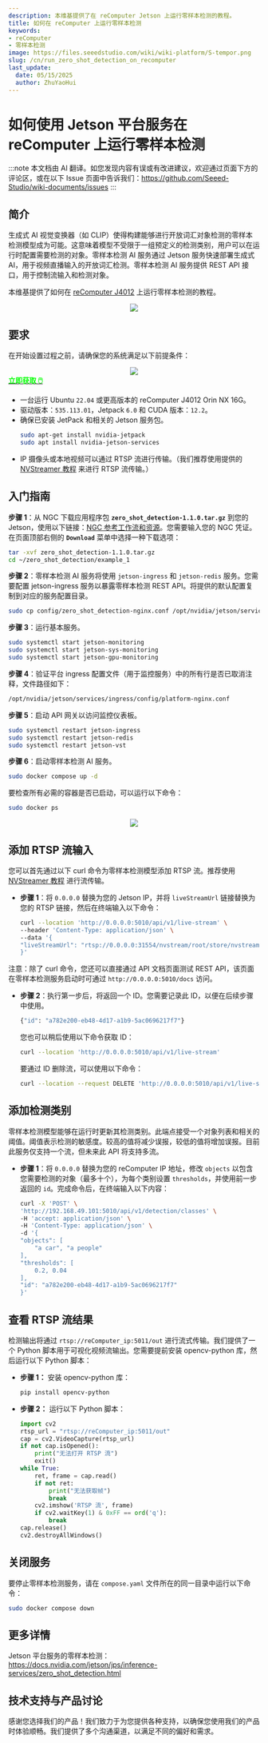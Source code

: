 ```yaml
---
description: 本维基提供了在 reComputer Jetson 上运行零样本检测的教程。
title: 如何在 reComputer 上运行零样本检测
keywords:
- reComputer
- 零样本检测
image: https://files.seeedstudio.com/wiki/wiki-platform/S-tempor.png
slug: /cn/run_zero_shot_detection_on_recomputer
last_update:
  date: 05/15/2025
  author: ZhuYaoHui
---
```


# 如何使用 Jetson 平台服务在 reComputer 上运行零样本检测

:::note
本文档由 AI 翻译。如您发现内容有误或有改进建议，欢迎通过页面下方的评论区，或在以下 Issue 页面中告诉我们：https://github.com/Seeed-Studio/wiki-documents/issues
:::

## 简介
生成式 AI 视觉变换器（如 CLIP）使得构建能够进行开放词汇对象检测的零样本检测模型成为可能。这意味着模型不受限于一组预定义的检测类别，用户可以在运行时配置需要检测的对象。零样本检测 AI 服务通过 Jetson 服务快速部署生成式 AI，用于视频直播输入的开放词汇检测。零样本检测 AI 服务提供 REST API 接口，用于控制流输入和检测对象。

本维基提供了如何在 [reComputer J4012](https://www.seeedstudio.com/reComputer-J4012-p-5586.html) 上运行零样本检测的教程。

<div align="center">
    <img width={900} 
     src="https://files.seeedstudio.com/wiki/reComputer/Application/zero_shot_detection/fig1.gif" />
</div>

## 要求
在开始设置过程之前，请确保您的系统满足以下前提条件：

<div align="center">
    <img width={800} 
     src="https://files.seeedstudio.com/wiki/reComputer/Application/reComputer_J4012.png" />
</div>

<div class="get_one_now_container" style={{textAlign: 'center'}}>
    <a class="get_one_now_item" href="https://files.seeedstudio.com/wiki/reComputer/Application/reComputer_J4012.png">
      <strong><span><font color={'FFFFFF'} size={"4"}> 立即获取 🖱️</font></span></strong>
    </a>
</div>

- 一台运行 Ubuntu `22.04` 或更高版本的 reComputer J4012 Orin NX 16G。
- 驱动版本：`535.113.01`，Jetpack `6.0` 和 CUDA 版本：`12.2`。
- 确保已安装 JetPack 和相关的 Jetson 服务包。
  ```bash
  sudo apt-get install nvidia-jetpack
  sudo apt install nvidia-jetson-services
  ```
- IP 摄像头或本地视频可以通过 RTSP 流进行传输。（我们推荐使用提供的 [NVStreamer 教程](/getting_started_with_nvstreamer) 来进行 RTSP 流传输。）

## 入门指南

**步骤 1**：从 NGC 下载应用程序包 **`zero_shot_detection-1.1.0.tar.gz`** 到您的 Jetson，使用以下链接：[NGC 参考工作流和资源](https://catalog.ngc.nvidia.com/orgs/nvidia/teams/jps/resources/reference-workflow-and-resources)。您需要输入您的 NGC 凭证。在页面顶部右侧的 **`Download`** 菜单中选择一种下载选项：
```bash
tar -xvf zero_shot_detection-1.1.0.tar.gz
cd ~/zero_shot_detection/example_1
```
**步骤 2**：零样本检测 AI 服务将使用 `jetson-ingress` 和 `jetson-redis` 服务。您需要配置 jetson-ingress 服务以暴露零样本检测 REST API。将提供的默认配置复制到对应的服务配置目录。
```bash
sudo cp config/zero_shot_detection-nginx.conf /opt/nvidia/jetson/services/ingress/config
```
**步骤 3**：运行基本服务。
```bash
sudo systemctl start jetson-monitoring
sudo systemctl start jetson-sys-monitoring
sudo systemctl start jetson-gpu-monitoring
```
**步骤 4**：验证平台 ingress 配置文件（用于监控服务）中的所有行是否已取消注释，文件路径如下：
```bash
/opt/nvidia/jetson/services/ingress/config/platform-nginx.conf
```
**步骤 5**：启动 API 网关以访问监控仪表板。
```bash
sudo systemctl restart jetson-ingress
sudo systemctl restart jetson-redis
sudo systemctl restart jetson-vst
```
**步骤 6**：启动零样本检测 AI 服务。
```bash
sudo docker compose up -d
```
要检查所有必需的容器是否已启动，可以运行以下命令：
```bash
sudo docker ps
```
<div align="center">
    <img width={1000} 
     src="https://files.seeedstudio.com/wiki/reComputer/Application/zero_shot_detection/fig2.png" />
</div>

## 添加 RTSP 流输入
您可以首先通过以下 curl 命令为零样本检测模型添加 RTSP 流。推荐使用 [NVStreamer 教程](/getting_started_with_nvstreamer) 进行流传输。
- **步骤 1**：将 `0.0.0.0` 替换为您的 Jetson IP，并将 `liveStreamUrl` 链接替换为您的 RTSP 链接，然后在终端输入以下命令：
    ```bash
    curl --location 'http://0.0.0.0:5010/api/v1/live-stream' \
    --header 'Content-Type: application/json' \
    --data '{
    "liveStreamUrl": "rtsp://0.0.0.0:31554/nvstream/root/store/nvstreamer_videos/car.mp4"
    }'
    ```
注意：除了 curl 命令，您还可以直接通过 API 文档页面测试 REST API，该页面在零样本检测服务启动时可通过 `http://0.0.0.0:5010/docs` 访问。

- **步骤 2**：执行第一步后，将返回一个 ID。您需要记录此 ID，以便在后续步骤中使用。
    ```bash
    {"id": "a782e200-eb48-4d17-a1b9-5ac0696217f7"}
    ```
    您也可以稍后使用以下命令获取 ID：

    ```bash
    curl --location 'http://0.0.0.0:5010/api/v1/live-stream'
    ```
    要通过 ID 删除流，可以使用以下命令：
    ```bash
    curl --location --request DELETE 'http://0.0.0.0:5010/api/v1/live-stream/{id}'
    ```
## 添加检测类别
零样本检测模型能够在运行时更新其检测类别。此端点接受一个对象列表和相关的阈值。阈值表示检测的敏感度。较高的值将减少误报，较低的值将增加误报。目前此服务仅支持一个流，但未来此 API 将支持多流。
- **步骤 1**：将 `0.0.0.0` 替换为您的 reComputer IP 地址，修改 `objects` 以包含您需要检测的对象（最多十个），为每个类别设置 `thresholds`，并使用前一步返回的 `id`。完成命令后，在终端输入以下内容：
    ```bash
    curl -X 'POST' \
    'http://192.168.49.101:5010/api/v1/detection/classes' \
    -H 'accept: application/json' \
    -H 'Content-Type: application/json' \
    -d '{
    "objects": [
        "a car", "a people"
    ],
    "thresholds": [
        0.2, 0.04
    ],
    "id": "a782e200-eb48-4d17-a1b9-5ac0696217f7"
    }'
    ```

## 查看 RTSP 流结果
检测输出将通过 `rtsp://reComputer_ip:5011/out` 进行流式传输。我们提供了一个 Python 脚本用于可视化视频流输出。您需要提前安装 opencv-python 库，然后运行以下 Python 脚本：
- **步骤 1：** 安装 opencv-python 库：
    ```bash
    pip install opencv-python
    ```
- **步骤 2：** 运行以下 Python 脚本：
    ```python
    import cv2
    rtsp_url = "rtsp://reComputer_ip:5011/out"
    cap = cv2.VideoCapture(rtsp_url)
    if not cap.isOpened():
        print("无法打开 RTSP 流")
        exit()
    while True:
        ret, frame = cap.read()
        if not ret:
            print("无法获取帧")
            break
        cv2.imshow('RTSP 流', frame)
        if cv2.waitKey(1) & 0xFF == ord('q'):
            break
    cap.release()
    cv2.destroyAllWindows()
    ```

## 关闭服务
要停止零样本检测服务，请在 `compose.yaml` 文件所在的同一目录中运行以下命令：
```bash
sudo docker compose down
```

## 更多详情
Jetson 平台服务的零样本检测： https://docs.nvidia.com/jetson/jps/inference-services/zero_shot_detection.html

## 技术支持与产品讨论

感谢您选择我们的产品！我们致力于为您提供各种支持，以确保您使用我们的产品时体验顺畅。我们提供了多个沟通渠道，以满足不同的偏好和需求。

<div class="button_tech_support_container">
<a href="https://forum.seeedstudio.com/" class="button_forum"></a> 
<a href="https://www.seeedstudio.com/contacts" class="button_email"></a>
</div>

<div class="button_tech_support_container">
<a href="https://discord.gg/eWkprNDMU7" class="button_discord"></a> 
<a href="https://github.com/Seeed-Studio/wiki-documents/discussions/69" class="button_discussion"></a>
</div>